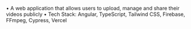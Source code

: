 
• A web application that allows users to upload, manage and share their videos publicly
• Tech Stack: Angular, TypeScript, Tailwind CSS, Firebase, FFmpeg, Cypress, Vercel
